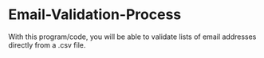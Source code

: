 # Email-Validation-Process
With this program/code, you will be able to validate lists of email addresses directly from a .csv file.

